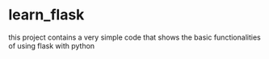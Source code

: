 # learn_flask
this project contains a very simple code that shows the basic functionalities of using flask with python
